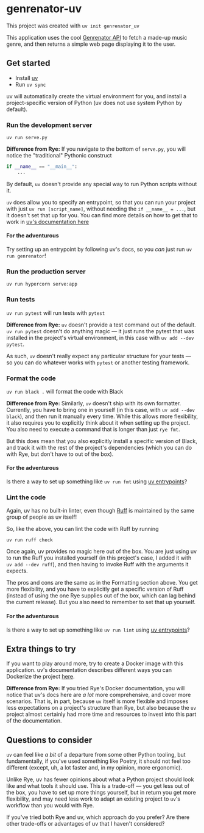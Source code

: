 # genrenator-uv

This project was created with `uv init genrenator_uv`

This application uses
the cool [Genrenator API](https://binaryjazz.us/genrenator-api/)
to fetch a made-up music genre, and then returns a simple web page
displaying it to the user.

## Get started

- Install [uv](https://docs.astral.sh/uv/getting-started/installation/)
- Run `uv sync`

uv will automatically create the virtual environment
for you, and install a project-specific version of Python
(uv does not use system Python by default).

### Run the development server

`uv run serve.py`

**Difference from Rye:** If you navigate to the bottom of `serve.py`, 
you will notice the "traditional" Pythonic construct

```python
if __name__ == "__main__":
    ...
```

By default, `uv` doesn't provide any special way to run Python scripts without it.

`uv` does allow you to specify an entrypoint, so that you can run your project
with just `uv run [script_name]`, without needing the `if __name__ = ...`,
but it doesn't set that up for you. 
You can find more details on how to get 
that to work in [uv's documentation here](https://docs.astral.sh/uv/concepts/projects/#defining-entry-points)

#### For the adventurous

Try setting up an entrypoint by following uv's docs, so you *can*
just run `uv run genrenator`!

### Run the production server

`uv run hypercorn serve:app`

### Run tests

`uv run pytest` will run tests with `pytest`

**Difference from Rye:** `uv` doesn't provide a test command out of the default.
`uv run pytest` doesn't do anything magic — it just runs the pytest that was installed
in the project's virtual environment, in this case with `uv add --dev pytest`.

As such, `uv` doesn't really expect any particular structure for your tests
— so you can do whatever works with `pytest` or another testing framework.

### Format the code

`uv run black .` will format the code with Black

**Difference from Rye:** Similarly, `uv` doesn't ship with its own formatter.
Currently, you have to bring one in yourself (in this case, with `uv add --dev black`),
and then run it manually every time. While this allows more flexibility, it also
requires you to explicitly think about it when setting up the project.
You also need to execute a command that is longer than just `rye fmt`.

But this does mean that you also explicitly install a specific version of Black,
and track it with the rest of the project's dependencies (which you can do
with Rye, but don't have to out of the box).

#### For the adventurous

Is there a way to set up something like `uv run fmt` using 
[uv entrypoints](https://docs.astral.sh/uv/concepts/projects/#defining-entry-points)?

### Lint the code

Again, uv has no built-in linter, even though [Ruff](https://astral.sh/ruff)
is maintained by the same group of people as uv itself!

So, like the above, you can lint the code with Ruff by running

`uv run ruff check`

Once again, uv provides no magic here out of the box. You are just using
uv to run the Ruff you installed yourself (in this project's case, I added it with
`uv add --dev ruff`), and then having to invoke Ruff with the arguments it expects.

The pros and cons are the same as in the Formatting section above. You
get more flexibility, and you have to explicitly get a specific version
of Ruff (instead of using the one Rye supplies out of the box, which
can lag behind the current release). But you also need to remember
to set that up yourself.

#### For the adventurous

Is there a way to set up something like `uv run lint` using
[uv entrypoints](https://docs.astral.sh/uv/concepts/projects/#defining-entry-points)?

## Extra things to try

If you want to play around more, try to create a Docker image
with this application. uv's documentation describes different ways
you can Dockerize the project [here](https://docs.astral.sh/uv/guides/integration/docker/).

**Difference from Rye:** If you tried Rye's Docker documentation, you will
notice that uv's docs here are *a lot* more comprehensive, and cover more scenarios.
That is, in part, because `uv` itself is more flexible and imposes less
expectations on a project's structure than Rye, but also because the `uv`
project almost certainly had more time and resources to invest into this
part of the documentation.

## Questions to consider

`uv` can feel like *a bit* of a departure from some other Python tooling,
but fundamentally, if you've used something like Poetry, it should not feel
too different (except, uh, a lot faster and, in my opinion, more ergonomic).

Unlike Rye, uv has fewer opinions about what a Python project should look like
and what tools it should use. This is a trade-off — you get less out of the 
box, you have to set up more things yourself, but in return you get more
flexibility, and may need less work to adapt an existing project to `uv`'s
workflow than you would with Rye.

If you've tried both Rye and uv, which approach do you prefer? Are
there other trade-offs or advantages of uv that I haven't considered?

